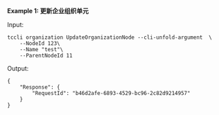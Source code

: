 **Example 1: 更新企业组织单元**



Input: 

```
tccli organization UpdateOrganizationNode --cli-unfold-argument  \
    --NodeId 123\
    --Name "test"\
    --ParentNodeId 11
```

Output: 
```
{
    "Response": {
        "RequestId": "b46d2afe-6893-4529-bc96-2c82d9214957"
    }
}
```

